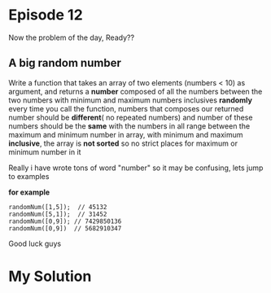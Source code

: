 # Episode 12

Now the problem of the day, Ready??

## A big random number

Write a function that takes an array of two elements (numbers < 10) as argument, and returns a **number** composed of all the numbers between the two numbers with minimum and maximum numbers inclusives  **randomly** every time you call the function,  numbers that composes our returned number should be **different**( no repeated numbers)  and number of these numbers should be the **same** with the numbers in all range between the maximum and minimum number in array, with minimum and maximum **inclusive**, the array is **not sorted** so no strict places for  maximum or minimum number in it

Really i have wrote tons of word "number" so it may be confusing, lets jump to examples

**for example**

```
randomNum([1,5]);  // 45132
randomNum([5,1]);  // 31452
randomNum([0,9]); // 7429850136
randomNum([0,9])  // 5682910347
```

Good luck guys

# My Solution

